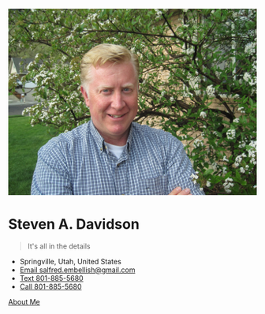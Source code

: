 <!--prettier-ignore-->
![avatar](_media/avatar.jpg)

# Steven A. Davidson

> It's all in the details

- Springville, Utah, United States
- [Email salfred.embellish@gmail.com](mailto:salfred.embellish@gmail.com?body=Hey%2C%20I%20saw%20your%20resume%20online...)
- [Text 801-885-5680](sms:+18018855680)
- [Call 801-885-5680](tel:+18018855680)

[About Me](/#about-me)
